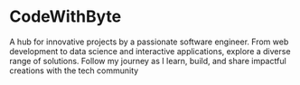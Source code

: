 # CodeWithByte
A hub for innovative projects by a passionate software engineer. From web development to data science and interactive applications, explore a diverse range of solutions. Follow my journey as I learn, build, and share impactful creations with the tech community
